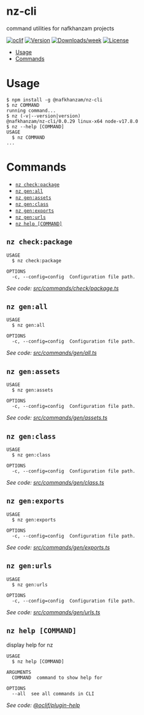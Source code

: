nz-cli
======

command utilities for nafkhanzam projects

[![oclif](https://img.shields.io/badge/cli-oclif-brightgreen.svg)](https://oclif.io)
[![Version](https://img.shields.io/npm/v/nz-cli.svg)](https://npmjs.org/package/nz-cli)
[![Downloads/week](https://img.shields.io/npm/dw/nz-cli.svg)](https://npmjs.org/package/nz-cli)
[![License](https://img.shields.io/npm/l/nz-cli.svg)](https://github.com/nafkhanzam/nz-cli/blob/master/package.json)

<!-- toc -->
* [Usage](#usage)
* [Commands](#commands)
<!-- tocstop -->
# Usage
<!-- usage -->
```sh-session
$ npm install -g @nafkhanzam/nz-cli
$ nz COMMAND
running command...
$ nz (-v|--version|version)
@nafkhanzam/nz-cli/0.0.29 linux-x64 node-v17.8.0
$ nz --help [COMMAND]
USAGE
  $ nz COMMAND
...
```
<!-- usagestop -->
# Commands
<!-- commands -->
* [`nz check:package`](#nz-checkpackage)
* [`nz gen:all`](#nz-genall)
* [`nz gen:assets`](#nz-genassets)
* [`nz gen:class`](#nz-genclass)
* [`nz gen:exports`](#nz-genexports)
* [`nz gen:urls`](#nz-genurls)
* [`nz help [COMMAND]`](#nz-help-command)

## `nz check:package`

```
USAGE
  $ nz check:package

OPTIONS
  -c, --config=config  Configuration file path.
```

_See code: [src/commands/check/package.ts](https://github.com/nafkhanzam/nz-cli/blob/v0.0.29/src/commands/check/package.ts)_

## `nz gen:all`

```
USAGE
  $ nz gen:all

OPTIONS
  -c, --config=config  Configuration file path.
```

_See code: [src/commands/gen/all.ts](https://github.com/nafkhanzam/nz-cli/blob/v0.0.29/src/commands/gen/all.ts)_

## `nz gen:assets`

```
USAGE
  $ nz gen:assets

OPTIONS
  -c, --config=config  Configuration file path.
```

_See code: [src/commands/gen/assets.ts](https://github.com/nafkhanzam/nz-cli/blob/v0.0.29/src/commands/gen/assets.ts)_

## `nz gen:class`

```
USAGE
  $ nz gen:class

OPTIONS
  -c, --config=config  Configuration file path.
```

_See code: [src/commands/gen/class.ts](https://github.com/nafkhanzam/nz-cli/blob/v0.0.29/src/commands/gen/class.ts)_

## `nz gen:exports`

```
USAGE
  $ nz gen:exports

OPTIONS
  -c, --config=config  Configuration file path.
```

_See code: [src/commands/gen/exports.ts](https://github.com/nafkhanzam/nz-cli/blob/v0.0.29/src/commands/gen/exports.ts)_

## `nz gen:urls`

```
USAGE
  $ nz gen:urls

OPTIONS
  -c, --config=config  Configuration file path.
```

_See code: [src/commands/gen/urls.ts](https://github.com/nafkhanzam/nz-cli/blob/v0.0.29/src/commands/gen/urls.ts)_

## `nz help [COMMAND]`

display help for nz

```
USAGE
  $ nz help [COMMAND]

ARGUMENTS
  COMMAND  command to show help for

OPTIONS
  --all  see all commands in CLI
```

_See code: [@oclif/plugin-help](https://github.com/oclif/plugin-help/blob/v3.2.4/src/commands/help.ts)_
<!-- commandsstop -->
